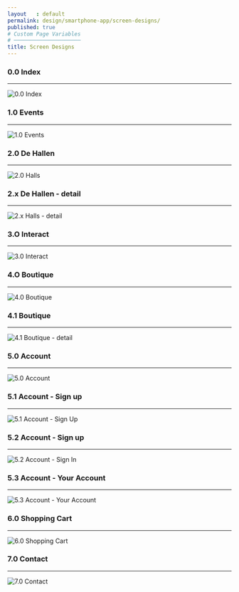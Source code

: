 ```yaml
---
layout   : default
permalink: design/smartphone-app/screen-designs/
published: true
# Custom Page Variables
# ─────────────────────
title: Screen Designs
---
```


### 0.0 Index
----------
<img id="screendesign" src="{{ '/assets/img/visuals_app/index.png' | relative_url }}" title="0.0 Index">

### 1.0 Events
----------
<img id="screendesign" src="{{ '/assets/img/visuals_app/events.png' | relative_url }}" title="1.0 Events">

### 2.0 De Hallen
----------
<img id="screendesign" src="{{ '/assets/img/visuals_app/halls.png' | relative_url }}" title="2.0 Halls">

### 2.x De Hallen - detail
----------
<img id="screendesign" src="{{ '/assets/img/visuals_app/halls_detail.png' | relative_url }}" title="2.x Halls - detail">

### 3.O Interact
----------
<img id="screendesign" src="{{ '/assets/img/visuals_app/interact.png' | relative_url }}" title="3.0 Interact">

### 4.O Boutique
----------
<img id="screendesign" src="{{ '/assets/img/visuals_app/boutique.png' | relative_url }}" title="4.0 Boutique">

### 4.1 Boutique
----------
<img id="screendesign" src="{{ '/assets/img/visuals_app/boutique_albums.png' | relative_url }}" title="4.1 Boutique - detail">

### 5.0 Account
----------
<img id="screendesign" src="{{ '/assets/img/visuals_app/account.png' | relative_url }}" title="5.0 Account">

### 5.1 Account - Sign up
----------
<img id="screendesign" src="{{ '/assets/img/visuals_app/acc_signup.png' | relative_url }}" title="5.1 Account - Sign Up">

### 5.2 Account - Sign up
----------
<img id="screendesign" src="{{ '/assets/img/visuals_app/acc_signin.png' | relative_url }}" title="5.2 Account - Sign In">

### 5.3 Account - Your Account
----------
<img id="screendesign" src="{{ '/assets/img/visuals_app/acc_youracc.png' | relative_url }}" title="5.3 Account - Your Account">

### 6.0 Shopping Cart
---  
<img id="screendesign" src="{{ '/assets/img/visuals_app/cart.png' | relative_url }}" title="6.0 Shopping Cart">

### 7.0 Contact
----------
<img id="screendesign" src="{{ '/assets/img/visuals_app/contact.png' | relative_url }}" title="7.0 Contact">